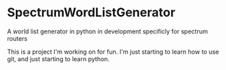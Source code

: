 # SpectrumWordListGenerator
A world list generator in python in development specificly for spectrum routers


This is a project I'm working on for fun. I'm just starting to learn how to use git, and just starting to learn python.
